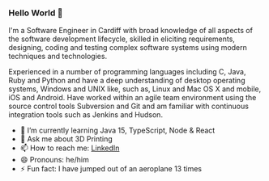 ### Hello World 👋

I'm a Software Engineer in Cardiff with broad knowledge of all aspects of the software development lifecycle, skilled in eliciting requirements, designing, coding and testing complex software systems using modern techniques and technologies.

Experienced in a number of programming languages including C, Java, Ruby and Python and have a deep understanding of desktop operating systems, Windows and UNIX like, such as, Linux and Mac OS X and mobile, iOS and Android. Have worked within an agile team environment using the source control tools Subversion and Git and am familiar with continuous integration tools such as Jenkins and Hudson.

- 🌱 I’m currently learning Java 15, TypeScript, Node & React
- 💬 Ask me about 3D Printing
- 📫 How to reach me: [LinkedIn](https://www.linkedin.com/in/mikepaulthomas/)
- 😄 Pronouns: he/him
- ⚡ Fun fact: I have jumped out of an aeroplane 13 times

<!--
**mikepthomas/mikepthomas** is a ✨ _special_ ✨ repository because its `README.md` (this file) appears on your GitHub profile.

Here are some ideas to get you started:

- 🔭 I’m currently working on ...
- 🌱 I’m currently learning ...
- 👯 I’m looking to collaborate on ...
- 🤔 I’m looking for help with ...
- 💬 Ask me about ...
- 📫 How to reach me: ...
- 😄 Pronouns: ...
- ⚡ Fun fact: ...
-->
